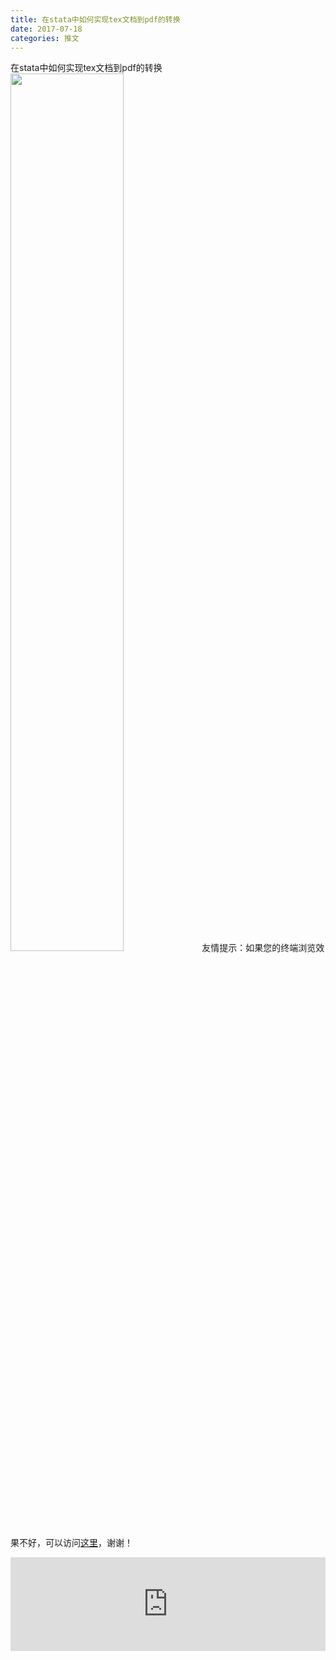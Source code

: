 ```yaml
---
title: 在stata中如何实现tex文档到pdf的转换
date: 2017-07-18
categories: 推文
---
```

在stata中如何实现tex文档到pdf的转换
<img src="http://mmbiz.qpic.cn/mmbiz_png/ACviaWTBFxha5w1ncxQdZktma4bR6oDdwvk4ic96p7FqIcbmzuf9ZOwzF4KMibkplJoGpIUFJEKWyejgdnubBIMzA/0?wx_fmt.png" style="width: 60%; height: auto;"/><!--more-->
友情提示：如果您的终端浏览效果不好，可以访问[这里](https://stata-club.github.io/stata_article/2017-07-18.html)，谢谢！
<iframe src="https://stata-club.github.io/stata_article/2017-07-18.html" id="iframepage" frameborder="0" scrolling="no" marginheight="0" marginwidth="0" width="100%" onLoad="iFrameHeight()"></iframe>
<script type="text/javascript" language="javascript">
function iFrameHeight() {
var ifm= document.getElementById("iframepage");
var subWeb = document.frames ? document.frames["iframepage"].document : ifm.contentDocument;   
if(ifm != null && subWeb != null) {
 ifm.height = subWeb.body.scrollHeight;
} 
} 
</script> 
